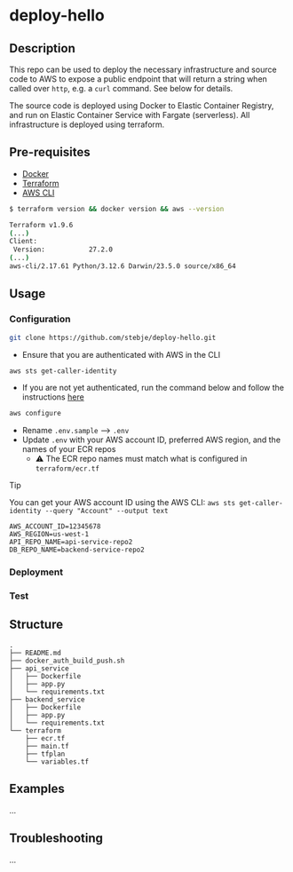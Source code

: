 # deploy-hello

## Description

This repo can be used to deploy the necessary infrastructure and source code to AWS to expose a public endpoint that will return a string when called over `http`, e.g. a `curl` command. See below for details.

The source code is deployed using Docker to Elastic Container Registry, and run on Elastic Container Service with Fargate (serverless). All infrastructure is deployed using terraform.

## Pre-requisites

- [Docker](https://docs.docker.com/desktop/)
- [Terraform](https://developer.hashicorp.com/terraform/install?product_intent=terraform)
- [AWS CLI](https://aws.amazon.com/cli/)

```sh
$ terraform version && docker version && aws --version

Terraform v1.9.6
(...)
Client:
 Version:           27.2.0
(...)
aws-cli/2.17.61 Python/3.12.6 Darwin/23.5.0 source/x86_64
```

## Usage

### Configuration

```sh
git clone https://github.com/stebje/deploy-hello.git
```

- Ensure that you are authenticated with AWS in the CLI

```sh
aws sts get-caller-identity
```

- If you are not yet authenticated, run the command below and follow the instructions [here](https://docs.aws.amazon.com/cli/latest/reference/configure/)

```sh
aws configure
```

- Rename `.env.sample` --> `.env`
- Update `.env` with your AWS account ID, preferred AWS region, and the names of your ECR repos
    - :warning: The ECR repo names must match what is configured in `terraform/ecr.tf`

> [!TIP]
> You can get your AWS account ID using the AWS CLI:
> `aws sts get-caller-identity --query "Account" --output text`

```env
AWS_ACCOUNT_ID=12345678
AWS_REGION=us-west-1
API_REPO_NAME=api-service-repo2
DB_REPO_NAME=backend-service-repo2
```

### Deployment



### Test

## Structure

```
.
├── README.md
├── docker_auth_build_push.sh
├── api_service
│   ├── Dockerfile
│   ├── app.py
│   └── requirements.txt
├── backend_service
│   ├── Dockerfile
│   ├── app.py
│   └── requirements.txt
└── terraform
    ├── ecr.tf
    ├── main.tf
    ├── tfplan
    └── variables.tf
```

## Examples

...

## Troubleshooting

...
